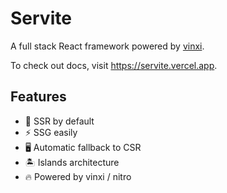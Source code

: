# Servite

A full stack React framework powered by [vinxi](https://github.com/nksaraf/vinxi).

To check out docs, visit https://servite.vercel.app.

## Features

- 🌟 SSR by default
- ⚡️ SSG easily
- 🖥 Automatic fallback to CSR
- 🏝 Islands architecture
- 🔥 Powered by vinxi / nitro
